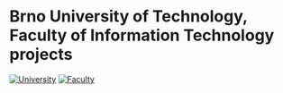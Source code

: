 # Brno University of Technology, Faculty of Information Technology projects
[![University](https://img.shields.io/badge/University-Brno%20University%20of%20Technology-red.svg)](https://www.vutbr.cz/en/)
[![Faculty](https://img.shields.io/badge/Faculty-Faculty%20of%20Information%20Technology-blue.svg)](http://www.fit.vutbr.cz/.en)
